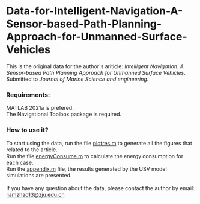 # Data-for-Intelligent-Navigation-A-Sensor-based-Path-Planning-Approach-for-Unmanned-Surface-Vehicles
This is the original data for the author's ariticle: *Intelligent Navigation: A Sensor-based Path Planning Approach for Unmanned Surface Vehicles*. Submitted to *Journal of Marine Science and engineering*. 

### Requirements:
MATLAB 2021a is prefered.\
The Navigational Toolbox package is required.

### How to use it?
To start using the data, run the file [plotres.m](https://github.com/LiangZhao13/Data-for-Intelligent-Navigation-A-Sensor-based-Path-Planning-Approach-for-Unmanned-Surface-Vehicles/blob/main/plotres.m) to generate all the figures that related to the article.\
Run the file [energyConsume.m](https://github.com/LiangZhao13/Data-for-Intelligent-Navigation-A-Sensor-based-Path-Planning-Approach-for-Unmanned-Surface-Vehicles/blob/main/energyConsume.m) to calculate the energy consumption for each case.\
Run the [appendix.m](https://github.com/LiangZhao13/Data-for-Intelligent-Navigation-A-Sensor-based-Path-Planning-Approach-for-Unmanned-Surface-Vehicles/blob/main/appendix.m) file, the results generated by the USV model simulations are presented.\
\
If you have any question about the data, please contact the author by email: liamzhao13@zju.edu.cn
